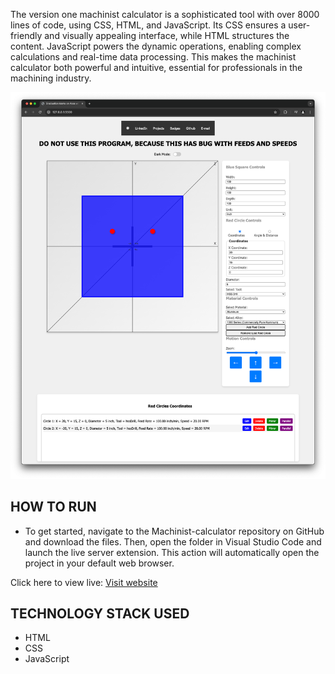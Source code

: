 The version one machinist calculator is a sophisticated tool with over 8000 lines of code, using CSS, HTML, and JavaScript. Its CSS ensures a user-friendly and visually appealing interface, while HTML structures the content. JavaScript powers the dynamic operations, enabling complex calculations and real-time data processing. This makes the machinist calculator both powerful and intuitive, essential for professionals in the machining industry.

![Machinist-calculator](./Machinist-calculator.png)

HOW TO RUN 
------------------------------------
* To get started, navigate to the Machinist-calculator repository on GitHub and download the files. Then, open the folder in Visual Studio Code and launch the live server extension. This action  will automatically open the project in your default web browser.

Click here to view live:
[Visit website](https://08milam.github.io/machinist-calculator/)

TECHNOLOGY STACK USED
------------------------------------
* HTML
* CSS
* JavaScript



